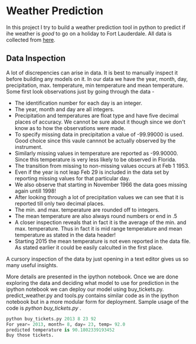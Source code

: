# Weather Prediction

In this project I try to build a weather prediction tool in python to predict if ihe weather is *good* to go on a holiday to Fort Lauderdale. All data is collected from [here](https://climatecenter.fsu.edu/products-services/data). 

## Data Inspection 

A lot of discrepencies can arise in data. It is best to manually inspect it before building any models on it. In our data we have the year, month, day, precipitation, max. temperature, min temperature and mean temperature. Some first look observations just by going through the data - 

* The identification number for each day is an integer. 
* The year, month and day are all integers. 
* Precipitation and temperatures are float type and have five decimal places of accuracy. We cannot be sure about it though since we don't know as to how the observations were made. 
* To specify missing data in precipitation a value of -99.99000 is used. Good choice since this vaule cannnot be actually observed by the instrument. 
* Similarly missing values in temperature are reported as -99.90000. Since this temperature is very less likely to be observed in Florida. 
* The transition from missing to non-missing values occurs at Feb 1 1953.
* Even if the year is not leap Feb 29 is included in the data set by reporting missing values for that particular day. 
* We also observe that starting in November 1966 the data goes missing again untill 1998! 
* After looking through a lot of precipitation values we can see that it is reported till only two decimal places. 
* The min. and max. temperature are rounded off to integers. 
* The mean temperature are also always round numbers or end in .5 
* A closer inspection reveals that in fact it is the average of the min. and max. temperature. Thus in fact it is mid range temperature and mean temperature as stated in the data header! 
* Starting 2015 the mean temperature is not even reported in the data file. As stated earlier it could be easily calculted in the first place. 

A cursory inspection of the data by just opening in a text editor gives us so many useful insights. 

More details are presented in the ipython notebook. Once we are done exploring the data and deciding what model to use for prediction in the ipython notebook we can deploy our model using buy_tickets.py. predict_weather.py and tools.py contains similar code as in the ipython notebook but in a more modular form for deployment. Sample usage of the code is *python buy_tickets.py <year> <month> <day> <temperature>*.

```python
python buy_tickets.py 2013 8 23 92 
For year= 2013, month= 8, day= 23, temp= 92.0
predicted temperature is 90.1802339193452
Buy those tickets.
```

